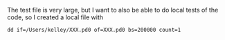 The test file is very large, but I want to also be able to do local tests
of the code, so I created a local file with
```
dd if=/Users/kelley/XXX.pd0 of=XXX.pd0 bs=200000 count=1
```
